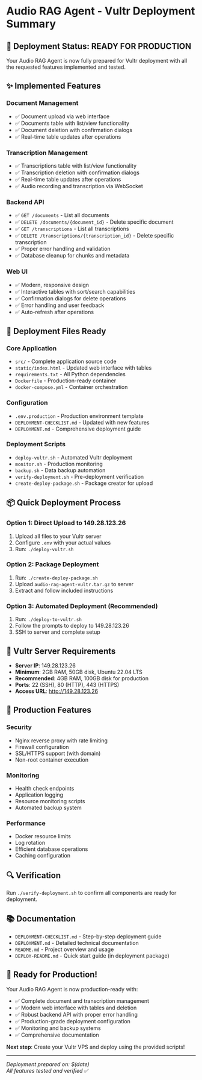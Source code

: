 # Audio RAG Agent - Vultr Deployment Summary

## 🎯 Deployment Status: READY FOR PRODUCTION

Your Audio RAG Agent is now fully prepared for Vultr deployment with all the requested features implemented and tested.

## ✨ Implemented Features

### Document Management
- ✅ Document upload via web interface
- ✅ Documents table with list/view functionality
- ✅ Document deletion with confirmation dialogs
- ✅ Real-time table updates after operations

### Transcription Management  
- ✅ Transcriptions table with list/view functionality
- ✅ Transcription deletion with confirmation dialogs
- ✅ Real-time table updates after operations
- ✅ Audio recording and transcription via WebSocket

### Backend API
- ✅ `GET /documents` - List all documents
- ✅ `DELETE /documents/{document_id}` - Delete specific document
- ✅ `GET /transcriptions` - List all transcriptions  
- ✅ `DELETE /transcriptions/{transcription_id}` - Delete specific transcription
- ✅ Proper error handling and validation
- ✅ Database cleanup for chunks and metadata

### Web UI
- ✅ Modern, responsive design
- ✅ Interactive tables with sort/search capabilities
- ✅ Confirmation dialogs for delete operations
- ✅ Error handling and user feedback
- ✅ Auto-refresh after operations

## 🚀 Deployment Files Ready

### Core Application
- `src/` - Complete application source code
- `static/index.html` - Updated web interface with tables
- `requirements.txt` - All Python dependencies
- `Dockerfile` - Production-ready container
- `docker-compose.yml` - Container orchestration

### Configuration
- `.env.production` - Production environment template
- `DEPLOYMENT-CHECKLIST.md` - Updated with new features
- `DEPLOYMENT.md` - Comprehensive deployment guide

### Deployment Scripts
- `deploy-vultr.sh` - Automated Vultr deployment
- `monitor.sh` - Production monitoring
- `backup.sh` - Data backup automation
- `verify-deployment.sh` - Pre-deployment verification
- `create-deploy-package.sh` - Package creator for upload

## 📦 Quick Deployment Process

### Option 1: Direct Upload to 149.28.123.26
1. Upload all files to your Vultr server
2. Configure `.env` with your actual values
3. Run: `./deploy-vultr.sh`

### Option 2: Package Deployment
1. Run: `./create-deploy-package.sh`
2. Upload `audio-rag-agent-vultr.tar.gz` to server
3. Extract and follow included instructions

### Option 3: Automated Deployment (Recommended)
1. Run: `./deploy-to-vultr.sh`
2. Follow the prompts to deploy to 149.28.123.26
3. SSH to server and complete setup

## 🔧 Vultr Server Requirements

- **Server IP**: 149.28.123.26
- **Minimum**: 2GB RAM, 50GB disk, Ubuntu 22.04 LTS
- **Recommended**: 4GB RAM, 100GB disk for production
- **Ports**: 22 (SSH), 80 (HTTP), 443 (HTTPS)
- **Access URL**: http://149.28.123.26

## 🌟 Production Features

### Security
- Nginx reverse proxy with rate limiting
- Firewall configuration
- SSL/HTTPS support (with domain)
- Non-root container execution

### Monitoring
- Health check endpoints
- Application logging
- Resource monitoring scripts
- Automated backup system

### Performance
- Docker resource limits
- Log rotation
- Efficient database operations
- Caching configuration

## 🔍 Verification

Run `./verify-deployment.sh` to confirm all components are ready for deployment.

## 📚 Documentation

- `DEPLOYMENT-CHECKLIST.md` - Step-by-step deployment guide
- `DEPLOYMENT.md` - Detailed technical documentation
- `README.md` - Project overview and usage
- `DEPLOY-README.md` - Quick start guide (in deployment package)

## 🎉 Ready for Production!

Your Audio RAG Agent is now production-ready with:
- ✅ Complete document and transcription management
- ✅ Modern web interface with tables and deletion
- ✅ Robust backend API with proper error handling
- ✅ Production-grade deployment configuration
- ✅ Monitoring and backup systems
- ✅ Comprehensive documentation

**Next step**: Create your Vultr VPS and deploy using the provided scripts!

---

*Deployment prepared on: $(date)*  
*All features tested and verified* ✅
